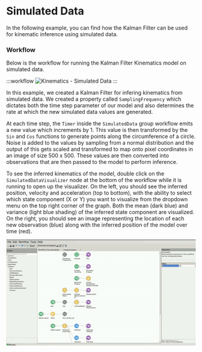 # Simulated Data

In the following example, you can find how the Kalman Filter can be used for kinematic inference using simulated data.

### Workflow

Below is the workflow for running the Kalman Filter Kinematics model on simulated data.

:::workflow
![Kinematics - Simulated Data](Simulation.bonsai)
:::

In this example, we created a Kalman Filter for infering kinematics from simulated data. We created a property called `SamplingFrequency` which dictates both the time step parameter of our model and also determines the rate at which the new simulated data values are generated.

At each time step, the `Timer` inside the `SimulatedData` group workflow emits a new value which increments by 1. This value is then transformed by the `Sin` and `Cos` functions to generate points along the circumference of a circle. Noise is added to the values by sampling from a normal distribution and the output of this gets scaled and transformed to map onto pixel coordinates in an image of size 500 x 500. These values are then converted into observations that are then passed to the model to perform inference.

To see the inferred kinematics of the model, double click on the `SimulatedDataVisualizer` node at the bottom of the workflow while it is running to open up the visualizer. On the left, you should see the inferred position, velocity and acceleration (top to bottom), with the ability to select which state component (X or Y) you want to visualize from the dropdown menu on the top right corner of the graph. Both the mean (dark blue) and variance (light blue shading) of the inferred state component are visualized. On the right, you should see an image representing the location of each new observation (blue) along with the inferred position of the model over time (red).

![Simulation](Simulation.gif)